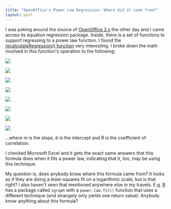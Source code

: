 ```yaml
--- 
title: "OpenOffice's Power Law Regression: Where did it come from?"
layout: post
---
```

I was poking around the source of [OpenOffice 2.x](http://www.openoffice.org/) the other day and I came across its equation regression package. Inside, there is a set of functions to support regressing to a power law function. I found the [recalculateRegression() function](http://graphics.openoffice.org/source/browse/graphics/chart2/source/tools/PotentialRegressionCurveCalculator.cxx?rev=1.5&view=markup) very interesting. I broke down the math involved in this function's operation to the following:

![](/images/ooeq1.png)

![](/images/ooeq2.png)

![](/images/ooeq3.png)

![](/images/ooeq4.png)

![](/images/ooeq5.png)

![](/images/ooeq6.png)

![](/images/ooeq7.png)

![](/images/ooeq8.png)

...where _m_ is the slope, _b_ is the intercept and _R_ is the coefficient of correlation. 

I checked Microsoft Excel and it gets the exact same answers that this formula does when it fits a power law, indicating that it, too, may be using this technique.

My question is, does anybody know where this formula came from? It looks as if they are doing a least-squares fit on a logarithmic scale, but is that right? I also haven't seen that mentioned anywhere else in my travels. E.g. [R](http://www.r-project.org/) has a package called `igraph` with a `power.law.fit()` function that uses a different technique (and strangely only yields one return value). Anybody know anything about this formula?

